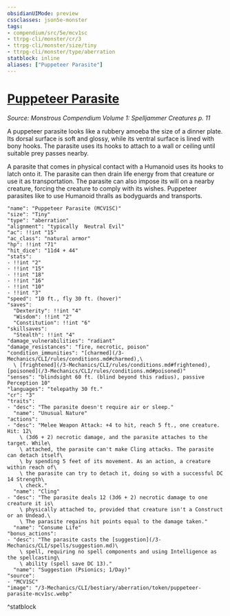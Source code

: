 ```yaml
---
obsidianUIMode: preview
cssclasses: json5e-monster
tags:
- compendium/src/5e/mcv1sc
- ttrpg-cli/monster/cr/3
- ttrpg-cli/monster/size/tiny
- ttrpg-cli/monster/type/aberration
statblock: inline
aliases: ["Puppeteer Parasite"]
---
```

# [Puppeteer Parasite](3-Mechanics\CLI\bestiary\aberration/puppeteer-parasite-mcv1sc.md)
*Source: Monstrous Compendium Volume 1: Spelljammer Creatures p. 11*  

A puppeteer parasite looks like a rubbery amoeba the size of a dinner plate. Its dorsal surface is soft and glossy, while its ventral surface is lined with bony hooks. The parasite uses its hooks to attach to a wall or ceiling until suitable prey passes nearby.

A parasite that comes in physical contact with a Humanoid uses its hooks to latch onto it. The parasite can then drain life energy from that creature or use it as transportation. The parasite can also impose its will on a nearby creature, forcing the creature to comply with its wishes. Puppeteer parasites like to use Humanoid thralls as bodyguards and transports.

```statblock
"name": "Puppeteer Parasite (MCV1SC)"
"size": "Tiny"
"type": "aberration"
"alignment": "typically  Neutral Evil"
"ac": !!int "15"
"ac_class": "natural armor"
"hp": !!int "71"
"hit_dice": "11d4 + 44"
"stats":
- !!int "2"
- !!int "15"
- !!int "18"
- !!int "16"
- !!int "10"
- !!int "3"
"speed": "10 ft., fly 30 ft. (hover)"
"saves":
  "Dexterity": !!int "4"
  "Wisdom": !!int "2"
  "Constitution": !!int "6"
"skillsaves":
  "Stealth": !!int "4"
"damage_vulnerabilities": "radiant"
"damage_resistances": "fire, necrotic, poison"
"condition_immunities": "[charmed](/3-Mechanics/CLI/rules/conditions.md#charmed),\
  \ [frightened](/3-Mechanics/CLI/rules/conditions.md#frightened), [poisoned](/3-Mechanics/CLI/rules/conditions.md#poisoned)"
"senses": "blindsight 60 ft. (blind beyond this radius), passive Perception 10"
"languages": "telepathy 30 ft."
"cr": "3"
"traits":
- "desc": "The parasite doesn't require air or sleep."
  "name": "Unusual Nature"
"actions":
- "desc": "Melee Weapon Attack: +4 to hit, reach 5 ft., one creature. Hit: 12\
    \ (3d6 + 2) necrotic damage, and the parasite attaches to the target. While\
    \ attached, the parasite can't make Cling attacks. The parasite can detach itself\
    \ by spending 5 feet of its movement. As an action, a creature within reach of\
    \ the parasite can try to detach it, doing so with a successful DC 14 Strength\
    \ check."
  "name": "Cling"
- "desc": "The parasite deals 12 (3d6 + 2) necrotic damage to one creature it is\
    \ physically attached to, provided that creature isn't a Construct or an Undead.\
    \ The parasite regains hit points equal to the damage taken."
  "name": "Consume Life"
"bonus_actions":
- "desc": "The parasite casts the [suggestion](/3-Mechanics/CLI/spells/suggestion.md)\
    \ spell, requiring no spell components and using Intelligence as the spellcasting\
    \ ability (spell save DC 13)."
  "name": "Suggestion (Psionics; 1/Day)"
"source":
- "MCV1SC"
"image": "/3-Mechanics/CLI/bestiary/aberration/token/puppeteer-parasite-mcv1sc.webp"
```
^statblock